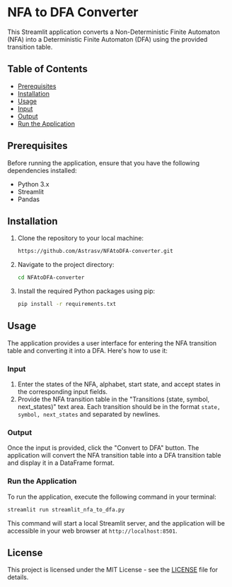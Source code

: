 # NFA to DFA Converter

This Streamlit application converts a Non-Deterministic Finite Automaton (NFA) into a Deterministic Finite Automaton (DFA) using the provided transition table.

## Table of Contents
- [Prerequisites](#prerequisites)
- [Installation](#installation)
- [Usage](#usage)
- [Input](#input)
- [Output](#output)
- [Run the Application](#run-the-application)

## Prerequisites

Before running the application, ensure that you have the following dependencies installed:
- Python 3.x
- Streamlit
- Pandas

## Installation

1. Clone the repository to your local machine:

    ```bash
    https://github.com/Astrasv/NFAtoDFA-converter.git
    ```

2. Navigate to the project directory:

    ```bash
    cd NFAtoDFA-converter
    ```

3. Install the required Python packages using pip:

    ```bash
    pip install -r requirements.txt
    ```

## Usage

The application provides a user interface for entering the NFA transition table and converting it into a DFA. Here's how to use it:

### Input

1. Enter the states of the NFA, alphabet, start state, and accept states in the corresponding input fields.
2. Provide the NFA transition table in the "Transitions (state, symbol, next_states)" text area. Each transition should be in the format `state, symbol, next_states` and separated by newlines.

### Output

Once the input is provided, click the "Convert to DFA" button. The application will convert the NFA transition table into a DFA transition table and display it in a DataFrame format.

### Run the Application

To run the application, execute the following command in your terminal:

```bash
streamlit run streamlit_nfa_to_dfa.py
```

This command will start a local Streamlit server, and the application will be accessible in your web browser at `http://localhost:8501`.

## License

This project is licensed under the MIT License - see the [LICENSE](LICENSE) file for details.
